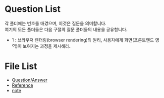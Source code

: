 # Question List

<p>
각 폴더에는 번호를 매겼으며, 이것은 질문을 의미합니다.<br />
여기의 모든 폴더들은 다음 구절의 질문 폴더들의 내용을 공유합니다.
</p>


* 1 : 브라우저 렌더링(browser rendering)의 원리, 사용자에게 화면(프론트엔드 영역)이 보여지는 과정을 제시해라.



# File List

* [Question/Answer]()
* [Reference]()
* [note]()